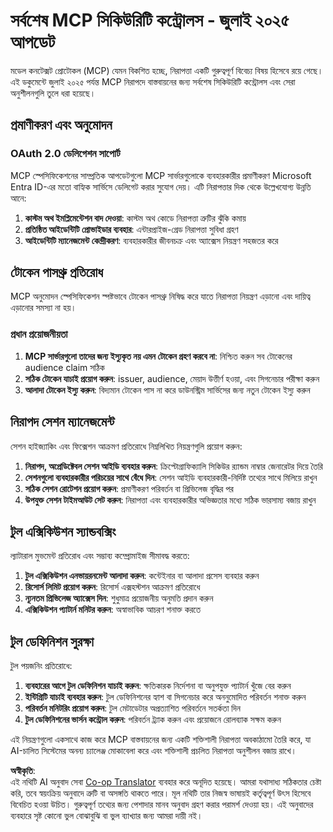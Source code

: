 <!--
CO_OP_TRANSLATOR_METADATA:
{
  "original_hash": "b59b477037dc1dd6b1740a0420f3be14",
  "translation_date": "2025-07-17T01:49:32+00:00",
  "source_file": "02-Security/mcp-security-controls-2025.md",
  "language_code": "bn"
}
-->
# সর্বশেষ MCP সিকিউরিটি কন্ট্রোলস - জুলাই ২০২৫ আপডেট

মডেল কনটেক্সট প্রোটোকল (MCP) যেমন বিকশিত হচ্ছে, নিরাপত্তা একটি গুরুত্বপূর্ণ বিবেচ্য বিষয় হিসেবে রয়ে গেছে। এই ডকুমেন্টে জুলাই ২০২৫ পর্যন্ত MCP নিরাপদে বাস্তবায়নের জন্য সর্বশেষ সিকিউরিটি কন্ট্রোলস এবং সেরা অনুশীলনগুলি তুলে ধরা হয়েছে।

## প্রমাণীকরণ এবং অনুমোদন

### OAuth 2.0 ডেলিগেশন সাপোর্ট

MCP স্পেসিফিকেশনের সাম্প্রতিক আপডেটগুলো MCP সার্ভারগুলোকে ব্যবহারকারীর প্রমাণীকরণ Microsoft Entra ID-এর মতো বাহ্যিক সার্ভিসে ডেলিগেট করার সুযোগ দেয়। এটি নিরাপত্তার দিক থেকে উল্লেখযোগ্য উন্নতি আনে:

1. **কাস্টম অথ ইমপ্লিমেন্টেশন বাদ দেওয়া**: কাস্টম অথ কোডে নিরাপত্তা ত্রুটির ঝুঁকি কমায়  
2. **প্রতিষ্ঠিত আইডেন্টিটি প্রোভাইডার ব্যবহার**: এন্টারপ্রাইজ-গ্রেড নিরাপত্তা সুবিধা গ্রহণ  
3. **আইডেন্টিটি ম্যানেজমেন্ট কেন্দ্রীকরণ**: ব্যবহারকারীর জীবনচক্র এবং অ্যাক্সেস নিয়ন্ত্রণ সহজতর করে  

## টোকেন পাসথ্রু প্রতিরোধ

MCP অনুমোদন স্পেসিফিকেশন স্পষ্টভাবে টোকেন পাসথ্রু নিষিদ্ধ করে যাতে নিরাপত্তা নিয়ন্ত্রণ এড়ানো এবং দায়িত্ব এড়ানোর সমস্যা না হয়।

### প্রধান প্রয়োজনীয়তা

1. **MCP সার্ভারগুলো তাদের জন্য ইস্যুকৃত নয় এমন টোকেন গ্রহণ করবে না**: নিশ্চিত করুন সব টোকেনের audience claim সঠিক  
2. **সঠিক টোকেন যাচাই প্রয়োগ করুন**: issuer, audience, মেয়াদ উত্তীর্ণ হওয়া, এবং সিগনেচার পরীক্ষা করুন  
3. **আলাদা টোকেন ইস্যু করুন**: বিদ্যমান টোকেন পাস না করে ডাউনস্ট্রিম সার্ভিসের জন্য নতুন টোকেন ইস্যু করুন  

## নিরাপদ সেশন ম্যানেজমেন্ট

সেশন হাইজ্যাকিং এবং ফিক্সেশন আক্রমণ প্রতিরোধে নিম্নলিখিত নিয়ন্ত্রণগুলি প্রয়োগ করুন:

1. **নিরাপদ, অপ্রেডিক্টেবল সেশন আইডি ব্যবহার করুন**: ক্রিপ্টোগ্রাফিক্যালি সিকিউর র‍্যান্ডম নাম্বার জেনারেটর দিয়ে তৈরি  
2. **সেশনগুলো ব্যবহারকারীর পরিচয়ের সাথে বেঁধে দিন**: সেশন আইডি ব্যবহারকারী-নির্দিষ্ট তথ্যের সাথে মিলিয়ে রাখুন  
3. **সঠিক সেশন রোটেশন প্রয়োগ করুন**: প্রমাণীকরণ পরিবর্তন বা প্রিভিলেজ বৃদ্ধির পর  
4. **উপযুক্ত সেশন টাইমআউট সেট করুন**: নিরাপত্তা এবং ব্যবহারকারীর অভিজ্ঞতার মধ্যে সঠিক ভারসাম্য বজায় রাখুন  

## টুল এক্সিকিউশন স্যান্ডবক্সিং

ল্যাটারাল মুভমেন্ট প্রতিরোধ এবং সম্ভাব্য কম্প্রোমাইজ সীমাবদ্ধ করতে:

1. **টুল এক্সিকিউশন এনভায়রনমেন্ট আলাদা করুন**: কন্টেইনার বা আলাদা প্রসেস ব্যবহার করুন  
2. **রিসোর্স লিমিট প্রয়োগ করুন**: রিসোর্স এক্সহস্টশন আক্রমণ প্রতিরোধে  
3. **ন্যূনতম প্রিভিলেজ অ্যাক্সেস দিন**: শুধুমাত্র প্রয়োজনীয় অনুমতি প্রদান করুন  
4. **এক্সিকিউশন প্যাটার্ন মনিটর করুন**: অস্বাভাবিক আচরণ শনাক্ত করতে  

## টুল ডেফিনিশন সুরক্ষা

টুল পয়জনিং প্রতিরোধে:

1. **ব্যবহারের আগে টুল ডেফিনিশন যাচাই করুন**: ক্ষতিকারক নির্দেশনা বা অনুপযুক্ত প্যাটার্ন খুঁজে বের করুন  
2. **ইন্টিগ্রিটি যাচাই ব্যবহার করুন**: টুল ডেফিনিশনের হ্যাশ বা সিগনেচার করে অননুমোদিত পরিবর্তন শনাক্ত করুন  
3. **পরিবর্তন মনিটরিং প্রয়োগ করুন**: টুল মেটাডেটার অপ্রত্যাশিত পরিবর্তনে সতর্কতা দিন  
4. **টুল ডেফিনিশনের ভার্সন কন্ট্রোল করুন**: পরিবর্তন ট্র্যাক করুন এবং প্রয়োজনে রোলব্যাক সক্ষম করুন  

এই নিয়ন্ত্রণগুলো একসাথে কাজ করে MCP বাস্তবায়নের জন্য একটি শক্তিশালী নিরাপত্তা অবকাঠামো তৈরি করে, যা AI-চালিত সিস্টেমের অনন্য চ্যালেঞ্জ মোকাবেলা করে এবং শক্তিশালী প্রচলিত নিরাপত্তা অনুশীলন বজায় রাখে।

**অস্বীকৃতি**:  
এই নথিটি AI অনুবাদ সেবা [Co-op Translator](https://github.com/Azure/co-op-translator) ব্যবহার করে অনূদিত হয়েছে। আমরা যথাসাধ্য সঠিকতার চেষ্টা করি, তবে স্বয়ংক্রিয় অনুবাদে ত্রুটি বা অসঙ্গতি থাকতে পারে। মূল নথিটি তার নিজস্ব ভাষায়ই কর্তৃত্বপূর্ণ উৎস হিসেবে বিবেচিত হওয়া উচিত। গুরুত্বপূর্ণ তথ্যের জন্য পেশাদার মানব অনুবাদ গ্রহণ করার পরামর্শ দেওয়া হয়। এই অনুবাদের ব্যবহারে সৃষ্ট কোনো ভুল বোঝাবুঝি বা ভুল ব্যাখ্যার জন্য আমরা দায়ী নই।